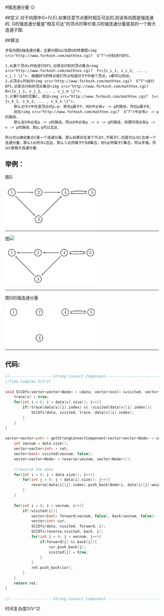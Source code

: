 #强连通分量 :smirk:

##定义
	对于向图中G=(V,E),如果任意节点都时相互可达的,则该有向图是强连通的.
	G的强连通分量是"相互可达"的顶点的等价类,G的强连通分量是其的一个极大连通子图.

##算法

	求有向图G强连通分量，主要对图G以及图G的转置图<img src="http://www.forkosh.com/mathtex.cgi?  G^T">分别进行DFS.

	1.从某个顶点v开始进行DFS,记录访问到的顶点集合<img src="http://www.forkosh.com/mathtex.cgi?  F=\{v_i_1, v_i_2, ... , v_i_l \}">, 根据DFS的特点我们可以知道对于F中每个顶点，v都可以到达. 
	2.从顶点v开始对<img src="http://www.forkosh.com/mathtex.cgi?  G^T">进行DFS,记录访问到的顶点集合<img src="http://www.forkosh.com/mathtex.cgi?  B=\{v_j_1, v_j_2, ... , v_j_m \}">.
	3.计算F与B的交集C, 假设<img src="http://www.forkosh.com/mathtex.cgi?  C=\{v_k_1, v_k_2, ... , v_k_n \}">,
		那么对于C中任意顶点对p,q: 首先q属于F，则G中必有v -> q的路径，然后p属于B,
		则在<img src="http://www.forkosh.com/mathtex.cgi?  G^T">中必有v -> p的路径，
		那么在G中必有p -> v的路径，所以G中必有p -> v -> q的路径，同理可得必有q -> v -> p的路径，即p,q可以互达.

	所以可以确定集合C是一个连通分量，那么如果存在某个节点t,不属于C,但是可以与C合成一个连通分量，那么t必然与v互达，那么ｔ必然属于F与B集合，则t必然属于C集合，所以矛盾，所以C是极大连通分量.

举例：
---

图G

<img src="static/SCC1.png" alt="G" width="300px" />

---

图<img src="http://www.forkosh.com/mathtex.cgi?  G^T">

<img src="static/SCC2.png" alt="GT" width="300px" />

---

图G的强连通分量

<img src="static/SCC3.png" alt="GS" width="300px" />

---

代码:
---
```C++
//--------------------Strong Connect Component--------------------------
//Time Complex O(V^2)

void SCCDfs(vector<vector<Node> > &data, vector<bool> &visited, vector<bool> &trace, int v){
	trace[v] = true;
	for(int i = 0; i < data[v].size(); i++){
		if(!trace[data[v][i].index] && !visited[data[v][i].index]){
			SCCDfs(data, visited, trace, data[v][i].index);
		}
	}
}

vector<vector<int> > getStrongConnectComponent(vector<vector<Node> > &data){
	int vecnum = data.size();
	vector<vector<int> > ret;
	vector<bool> visited(vecnum, false);
	vector<vector<Node> > reverse(vecnum, vector<Node>());

	//reverse the data
	for(int i = 0; i < data.size(); i++){
		for(int j = 0; j < data[i].size(); j++){
			reverse[data[i][j].index].push_back(Node(i, data[i][j].weight));
		}
	}

	for(int i = 0; i < vecnum; i++){
		if(!visited[i]){
			vector<bool> forward(vecnum, false), back(vecnum, false);
			vector<int> cur;
			SCCDfs(data, visited, forward, i);
			SCCDfs(reverse,visited, back, i);
			for(int j = 0; j < vecnum; j++){
				if(forward[j] && back[j]){
					cur.push_back(j);
					visited[j] = true;
				}
			}
			ret.push_back(cur);
		}
	}
	return ret;
}

//--------------------Strong Connect Component--------------------------
```
时间复杂度O(V^2)
